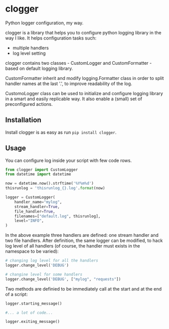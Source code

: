 # clogger

Python logger configuration, my way.

clogger is a library that helps you to configure
python logging library in the way I like. It
helps configuration tasks such:

- multiple handlers
- log level setting


clogger contains two classes -
CustomLogger and CustomFormatter -
based on default logging library.

CustomFormatter inherit and modify
logging.Formatter class in order to split
handler names at the last '.', to improve readability
of the log.

CustomoLogger class can be used to initialize
and configure logging
library in a smart and easily replicable way.
It also enable a (small) set of preconfigured
actions.

## Installation

Install clogger is as easy as run ```pip install clogger```.

## Usage

You can configure log inside your script with
few code rows. 

```python
from clogger import CustomLogger
from datetime import datetime

now = datetime.now().strftime('%Y%m%d')
thisrunlog = 'thisrunlog_{}.log'.format(now)

logger = CustomLogger(
    handler_name="mylog",
    stream_handler=True,
    file_handler=True,
    filenames=["default.log", thisrunlog],
    level="INFO",
)
```

In the above example three handlers
are defined: one stream handler and two file
handlers. After definition, the same logger
can be modified, to hack log level of all
handlers (of course, the handler must exists
in the namespace to be varied):

```python
# changing log level for all the handlers
logger.change_level('DEBUG')

# changine level for some handlers
logger.change_level('DEBUG', ["mylog", "requests"])
```

Two methods are definied to be immediately call
at the start and at the end of a script:

```python
logger.starting_message()

#... a lot of code...

logger.exiting_message()
```